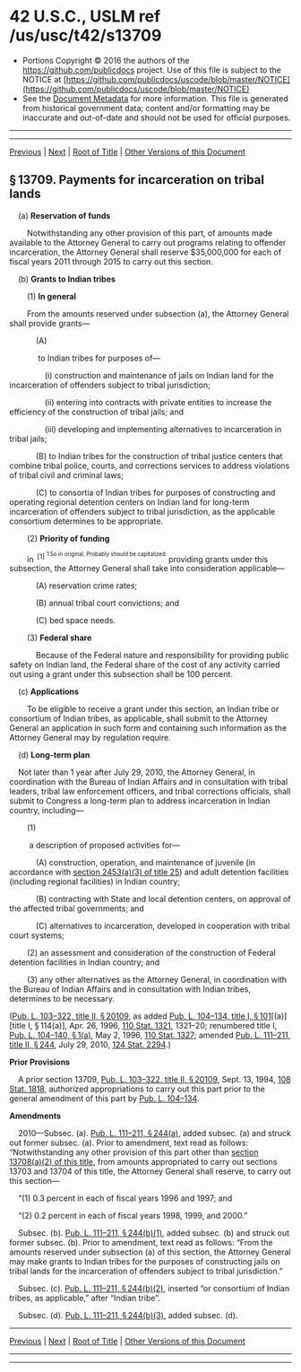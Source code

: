 ---
---

# 42 U.S.C., USLM ref /us/usc/t42/s13709

* Portions Copyright © 2016 the authors of the https://github.com/publicdocs project.
  Use of this file is subject to the NOTICE at [https://github.com/publicdocs/uscode/blob/master/NOTICE](https://github.com/publicdocs/uscode/blob/master/NOTICE)
* See the [Document Metadata](././../../../../../..//README.md) for more information.
  This file is generated from historical government data; content and/or formatting may be inaccurate and out-of-date and should not be used for official purposes.

----------
----------

[Previous](./../../../../../..//us/usc/t42/ch136/schI/ptA/m__us_usc_t42_s13708.md) | [Next](./../../../../../..//us/usc/t42/ch136/schI/ptA/m__us_usc_t42_s13710.md) | [Root of Title](./../../../../../../) | [Other Versions of this Document](https://publicdocs.github.io/go/links?ns=uslm&ref=%2Fus%2Fusc%2Ft42%2Fs13709)

## § 13709. Payments for incarceration on tribal lands

    (a) __Reservation of funds__ 

        Notwithstanding any other provision of this part, of amounts made available to the Attorney General to carry out programs relating to offender incarceration, the Attorney General shall reserve $35,000,000 for each of fiscal years 2011 through 2015 to carry out this section.

    (b) __Grants to Indian tribes__ 

        (1) __In general__ 

        From the amounts reserved under subsection (a), the Attorney General shall provide grants—

            (A)

             to Indian tribes for purposes of—

                (i) construction and maintenance of jails on Indian land for the incarceration of offenders subject to tribal jurisdiction;

                (ii) entering into contracts with private entities to increase the efficiency of the construction of tribal jails; and

                (iii) developing and implementing alternatives to incarceration in tribal jails;

            (B) to Indian tribes for the construction of tribal justice centers that combine tribal police, courts, and corrections services to address violations of tribal civil and criminal laws;

            (C) to consortia of Indian tribes for purposes of constructing and operating regional detention centers on Indian land for long-term incarceration of offenders subject to tribal jurisdiction, as the applicable consortium determines to be appropriate.

        (2) __Priority of funding__ 

        in  <sup>\[1\]</sup>  <sup><sup> 1 So in original. Probably should be capitalized. </sup></sup>  providing grants under this subsection, the Attorney General shall take into consideration applicable—

            (A) reservation crime rates;

            (B) annual tribal court convictions; and

            (C) bed space needs.

        (3) __Federal share__ 

            Because of the Federal nature and responsibility for providing public safety on Indian land, the Federal share of the cost of any activity carried out using a grant under this subsection shall be 100 percent.

    (c) __Applications__ 

        To be eligible to receive a grant under this section, an Indian tribe or consortium of Indian tribes, as applicable, shall submit to the Attorney General an application in such form and containing such information as the Attorney General may by regulation require.

    (d) __Long-term plan__ 

    Not later than 1 year after July 29, 2010, the Attorney General, in coordination with the Bureau of Indian Affairs and in consultation with tribal leaders, tribal law enforcement officers, and tribal corrections officials, shall submit to Congress a long-term plan to address incarceration in Indian country, including—

        (1)

         a description of proposed activities for—

            (A) construction, operation, and maintenance of juvenile (in accordance with [section 2453(a)(3) of title 25][/us/usc/t25/s2453/a/3]) and adult detention facilities (including regional facilities) in Indian country;

            (B) contracting with State and local detention centers, on approval of the affected tribal governments; and

            (C) alternatives to incarceration, developed in cooperation with tribal court systems;

        (2) an assessment and consideration of the construction of Federal detention facilities in Indian country; and

        (3) any other alternatives as the Attorney General, in coordination with the Bureau of Indian Affairs and in consultation with Indian tribes, determines to be necessary.

([Pub. L. 103–322, title II, § 20109][/us/pl/103/322/s20109], as added [Pub. L. 104–134, title I, § 101][/us/pl/104/134/s101]\[(a)\] \[title I, § 114(a)\], Apr. 26, 1996, [110 Stat. 1321][/us/stat/110/1321], 1321–20; renumbered title I, [Pub. L. 104–140, § 1(a)][/us/pl/104/140/s1/a], May 2, 1996, [110 Stat. 1327][/us/stat/110/1327]; amended [Pub. L. 111–211, title II, § 244][/us/pl/111/211/s244], July 29, 2010, [124 Stat. 2294][/us/stat/124/2294].)

 __Prior Provisions__ 

    A prior section 13709, [Pub. L. 103–322, title II, § 20109][/us/pl/103/322/s20109], Sept. 13, 1994, [108 Stat. 1818][/us/stat/108/1818], authorized appropriations to carry out this part prior to the general amendment of this part by [Pub. L. 104–134][/us/pl/104/134].

 __Amendments__ 

    2010—Subsec. (a). [Pub. L. 111–211, § 244(a)][/us/pl/111/211/s244/a], added subsec. (a) and struck out former subsec. (a). Prior to amendment, text read as follows: “Notwithstanding any other provision of this part other than [section 13708(a)(2) of this title][/us/usc/t42/s13708/a/2], from amounts appropriated to carry out sections 13703 and 13704 of this title, the Attorney General shall reserve, to carry out this section—

    “(1) 0.3 percent in each of fiscal years 1996 and 1997; and

    “(2) 0.2 percent in each of fiscal years 1998, 1999, and 2000.”

    Subsec. (b). [Pub. L. 111–211, § 244(b)(1)][/us/pl/111/211/s244/b/1], added subsec. (b) and struck out former subsec. (b). Prior to amendment, text read as follows: “From the amounts reserved under subsection (a) of this section, the Attorney General may make grants to Indian tribes for the purposes of constructing jails on tribal lands for the incarceration of offenders subject to tribal jurisdiction.”

    Subsec. (c). [Pub. L. 111–211, § 244(b)(2)][/us/pl/111/211/s244/b/2], inserted “or consortium of Indian tribes, as applicable,” after “Indian tribe”.

    Subsec. (d). [Pub. L. 111–211, § 244(b)(3)][/us/pl/111/211/s244/b/3], added subsec. (d).

----------

[Previous](./../../../../../..//us/usc/t42/ch136/schI/ptA/m__us_usc_t42_s13708.md) | [Next](./../../../../../..//us/usc/t42/ch136/schI/ptA/m__us_usc_t42_s13710.md) | [Root of Title](./../../../../../../) | [Other Versions of this Document](https://publicdocs.github.io/go/links?ns=uslm&ref=%2Fus%2Fusc%2Ft42%2Fs13709)

----------
----------

[/us/usc/t25/s2453/a/3]: https://publicdocs.github.io/go/links?ns=uslm&ref=%2Fus%2Fusc%2Ft25%2Fs2453%2Fa%2F3
[/us/pl/103/322/s20109]: https://publicdocs.github.io/go/links?ns=uslm&ref=%2Fus%2Fpl%2F103%2F322%2Fs20109
[/us/pl/104/134/s101]: https://publicdocs.github.io/go/links?ns=uslm&ref=%2Fus%2Fpl%2F104%2F134%2Fs101
[/us/stat/110/1321]: https://publicdocs.github.io/go/links?ns=uslm&ref=%2Fus%2Fstat%2F110%2F1321
[/us/pl/104/140/s1/a]: https://publicdocs.github.io/go/links?ns=uslm&ref=%2Fus%2Fpl%2F104%2F140%2Fs1%2Fa
[/us/stat/110/1327]: https://publicdocs.github.io/go/links?ns=uslm&ref=%2Fus%2Fstat%2F110%2F1327
[/us/pl/111/211/s244]: https://publicdocs.github.io/go/links?ns=uslm&ref=%2Fus%2Fpl%2F111%2F211%2Fs244
[/us/stat/124/2294]: https://publicdocs.github.io/go/links?ns=uslm&ref=%2Fus%2Fstat%2F124%2F2294
[/us/pl/103/322/s20109]: https://publicdocs.github.io/go/links?ns=uslm&ref=%2Fus%2Fpl%2F103%2F322%2Fs20109
[/us/stat/108/1818]: https://publicdocs.github.io/go/links?ns=uslm&ref=%2Fus%2Fstat%2F108%2F1818
[/us/pl/104/134]: https://publicdocs.github.io/go/links?ns=uslm&ref=%2Fus%2Fpl%2F104%2F134
[/us/pl/111/211/s244/a]: https://publicdocs.github.io/go/links?ns=uslm&ref=%2Fus%2Fpl%2F111%2F211%2Fs244%2Fa
[/us/usc/t42/s13708/a/2]: https://publicdocs.github.io/go/links?ns=uslm&ref=%2Fus%2Fusc%2Ft42%2Fs13708%2Fa%2F2
[/us/pl/111/211/s244/b/1]: https://publicdocs.github.io/go/links?ns=uslm&ref=%2Fus%2Fpl%2F111%2F211%2Fs244%2Fb%2F1
[/us/pl/111/211/s244/b/2]: https://publicdocs.github.io/go/links?ns=uslm&ref=%2Fus%2Fpl%2F111%2F211%2Fs244%2Fb%2F2
[/us/pl/111/211/s244/b/3]: https://publicdocs.github.io/go/links?ns=uslm&ref=%2Fus%2Fpl%2F111%2F211%2Fs244%2Fb%2F3


